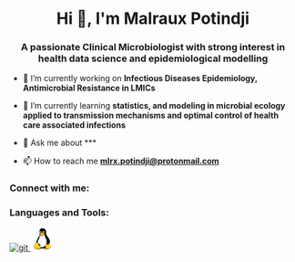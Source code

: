 <h1 align="center">Hi 👋, I'm Malraux Potindji</h1>
<h3 align="center">A passionate Clinical Microbiologist with strong interest in health data science and epidemiological modelling</h3>

- 🔭 I’m currently working on **Infectious Diseases Epidemiology, Antimicrobial Resistance in LMICs**

- 🌱 I’m currently learning **statistics, and modeling in microbial ecology applied to transmission mechanisms and optimal control of health care associated infections**

- 💬 Ask me about ***

- 📫 How to reach me **mlrx.potindji@protonmail.com**

<h3 align="left">Connect with me:</h3>
<p align="left">
</p>

<h3 align="left">Languages and Tools:</h3>
<p align="left"> <a href="https://git-scm.com/" target="_blank" rel="noreferrer"> <img src="https://www.vectorlogo.zone/logos/git-scm/git-scm-icon.svg" alt="git" width="40" height="40"/> </a> <a href="https://www.linux.org/" target="_blank" rel="noreferrer"> <img src="https://raw.githubusercontent.com/devicons/devicon/master/icons/linux/linux-original.svg" alt="linux" width="40" height="40"/> </a> </p>
